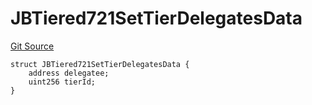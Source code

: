 # JBTiered721SetTierDelegatesData

[Git Source](https://github.com/jbx-protocol/juice-721-delegate/blob/6897119af158934bfd920f0f9a55758085111dd3/contracts/structs/JBTiered721SetTierDelegatesData.sol)

```solidity
struct JBTiered721SetTierDelegatesData {
    address delegatee;
    uint256 tierId;
}
```
